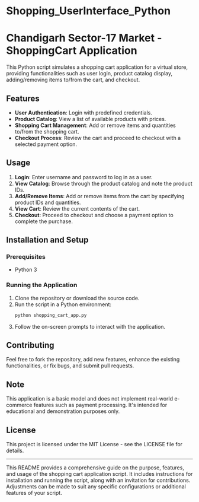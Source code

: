# Shopping_UserInterface_Python

# Chandigarh Sector-17 Market - ShoppingCart Application

This Python script simulates a shopping cart application for a virtual store, providing functionalities such as user login, product catalog display, adding/removing items to/from the cart, and checkout.

## Features

- **User Authentication**: Login with predefined credentials.
- **Product Catalog**: View a list of available products with prices.
- **Shopping Cart Management**: Add or remove items and quantities to/from the shopping cart.
- **Checkout Process**: Review the cart and proceed to checkout with a selected payment option.

## Usage

1. **Login**: Enter username and password to log in as a user.
2. **View Catalog**: Browse through the product catalog and note the product IDs.
3. **Add/Remove Items**: Add or remove items from the cart by specifying product IDs and quantities.
4. **View Cart**: Review the current contents of the cart.
5. **Checkout**: Proceed to checkout and choose a payment option to complete the purchase.

## Installation and Setup

### Prerequisites

- Python 3

### Running the Application

1. Clone the repository or download the source code.
2. Run the script in a Python environment:
    ```bash
    python shopping_cart_app.py
    ```
3. Follow the on-screen prompts to interact with the application.

## Contributing

Feel free to fork the repository, add new features, enhance the existing functionalities, or fix bugs, and submit pull requests.

## Note

This application is a basic model and does not implement real-world e-commerce features such as payment processing. It's intended for educational and demonstration purposes only.

## License

This project is licensed under the MIT License - see the LICENSE file for details.

---

This README provides a comprehensive guide on the purpose, features, and usage of the shopping cart application script. It includes instructions for installation and running the script, along with an invitation for contributions. Adjustments can be made to suit any specific configurations or additional features of your script.
